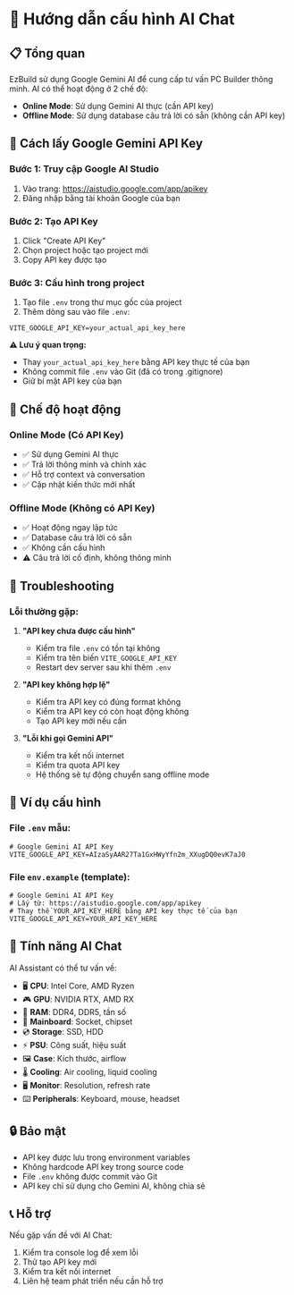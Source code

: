 # 🤖 Hướng dẫn cấu hình AI Chat

## 📋 Tổng quan

EzBuild sử dụng Google Gemini AI để cung cấp tư vấn PC Builder thông minh. AI có thể hoạt động ở 2 chế độ:

- **Online Mode**: Sử dụng Gemini AI thực (cần API key)
- **Offline Mode**: Sử dụng database câu trả lời có sẵn (không cần API key)

## 🔑 Cách lấy Google Gemini API Key

### Bước 1: Truy cập Google AI Studio

1. Vào trang: https://aistudio.google.com/app/apikey
2. Đăng nhập bằng tài khoản Google của bạn

### Bước 2: Tạo API Key

1. Click "Create API Key"
2. Chọn project hoặc tạo project mới
3. Copy API key được tạo

### Bước 3: Cấu hình trong project

1. Tạo file `.env` trong thư mục gốc của project
2. Thêm dòng sau vào file `.env`:

```env
VITE_GOOGLE_API_KEY=your_actual_api_key_here
```

**⚠️ Lưu ý quan trọng:**

- Thay `your_actual_api_key_here` bằng API key thực tế của bạn
- Không commit file `.env` vào Git (đã có trong .gitignore)
- Giữ bí mật API key của bạn

## 🚀 Chế độ hoạt động

### Online Mode (Có API Key)

- ✅ Sử dụng Gemini AI thực
- ✅ Trả lời thông minh và chính xác
- ✅ Hỗ trợ context và conversation
- ✅ Cập nhật kiến thức mới nhất

### Offline Mode (Không có API Key)

- ✅ Hoạt động ngay lập tức
- ✅ Database câu trả lời có sẵn
- ✅ Không cần cấu hình
- ⚠️ Câu trả lời cố định, không thông minh

## 🔧 Troubleshooting

### Lỗi thường gặp:

1. **"API key chưa được cấu hình"**

   - Kiểm tra file `.env` có tồn tại không
   - Kiểm tra tên biến `VITE_GOOGLE_API_KEY`
   - Restart dev server sau khi thêm `.env`

2. **"API key không hợp lệ"**

   - Kiểm tra API key có đúng format không
   - Kiểm tra API key có còn hoạt động không
   - Tạo API key mới nếu cần

3. **"Lỗi khi gọi Gemini API"**
   - Kiểm tra kết nối internet
   - Kiểm tra quota API key
   - Hệ thống sẽ tự động chuyển sang offline mode

## 📝 Ví dụ cấu hình

### File `.env` mẫu:

```env
# Google Gemini AI API Key
VITE_GOOGLE_API_KEY=AIzaSyAAR27Ta1GxHWyYfn2m_XXugDQ0evK7aJ0
```

### File `env.example` (template):

```env
# Google Gemini AI API Key
# Lấy từ: https://aistudio.google.com/app/apikey
# Thay thế YOUR_API_KEY_HERE bằng API key thực tế của bạn
VITE_GOOGLE_API_KEY=YOUR_API_KEY_HERE
```

## 🎯 Tính năng AI Chat

AI Assistant có thể tư vấn về:

- 🖥️ **CPU**: Intel Core, AMD Ryzen
- 🎮 **GPU**: NVIDIA RTX, AMD RX
- 💾 **RAM**: DDR4, DDR5, tần số
- 🔌 **Mainboard**: Socket, chipset
- 💿 **Storage**: SSD, HDD
- ⚡ **PSU**: Công suất, hiệu suất
- 🖼️ **Case**: Kích thước, airflow
- 🌡️ **Cooling**: Air cooling, liquid cooling
- 🖥️ **Monitor**: Resolution, refresh rate
- ⌨️ **Peripherals**: Keyboard, mouse, headset

## 🔒 Bảo mật

- API key được lưu trong environment variables
- Không hardcode API key trong source code
- File `.env` không được commit vào Git
- API key chỉ sử dụng cho Gemini AI, không chia sẻ

## 📞 Hỗ trợ

Nếu gặp vấn đề với AI Chat:

1. Kiểm tra console log để xem lỗi
2. Thử tạo API key mới
3. Kiểm tra kết nối internet
4. Liên hệ team phát triển nếu cần hỗ trợ
